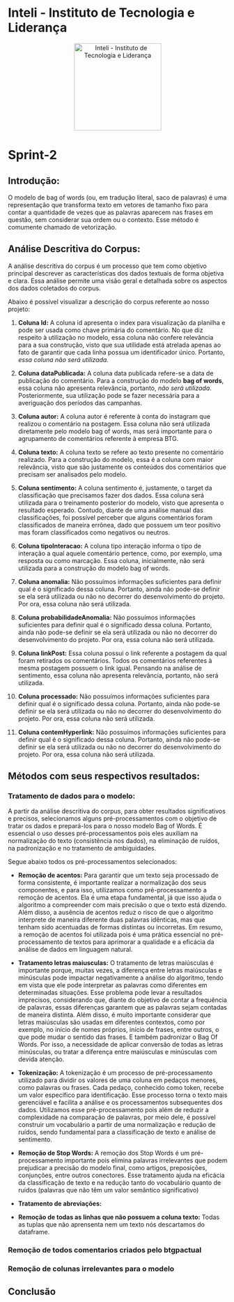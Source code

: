 # Inteli - Instituto de Tecnologia e Liderança 

<p align="center">
<a href= "https://www.inteli.edu.br/"><img src="https://s3.amazonaws.com/gupy5/production/companies/26702/career/63484/images/2022-04-28_16-56_logo.png" alt="Inteli - Instituto de Tecnologia e Liderança" border="0" width="200"></a>
</p>

# Sprint-2
## Introdução:
O modelo de bag of words (ou, em tradução literal, saco de palavras) é uma representação que transforma texto em vetores de tamanho fixo para contar a quantidade de vezes que as palavras aparecem nas frases em questão, sem considerar sua ordem ou o contexto. Esse método é comumente chamado de vetorização.

## Análise Descritiva do Corpus:
A análise descritiva do corpus é um processo que tem como objetivo principal descrever as características dos dados textuais de forma objetiva e clara. Essa análise permite uma visão geral e detalhada sobre os aspectos dos dados coletados do corpus.

Abaixo é possível visualizar a descrição do corpus referente ao nosso projeto:
1. **Coluna Id:** A coluna id apresenta o index para visualização da planilha e pode ser usada como chave primária do comentário. No que diz respeito à utilização no modelo, essa coluna não confere relevância para a sua construção, visto que sua utilidade está atrelada apenas ao fato de garantir que cada linha possua um identificador único. Portanto, *essa coluna não será utilizada.*

2. **Coluna dataPublicada:** A coluna data publicada refere-se a data de publicação do comentário. Para a construção do modelo **bag of words**, essa coluna não apresenta relevância, portanto, *não será utilizada*. Posteriormente, sua utilização pode se fazer necessária para a averiguação dos períodos das campanhas.

3. **Coluna autor:** A coluna autor é referente à conta do instagram que realizou o comentário na postagem. Essa coluna não será utilizada diretamente pelo modelo bag of words, mas será importante para o agrupamento de comentários referente à empresa BTG. 

4. **Coluna texto:** A coluna texto se refere ao texto presente no comentário realizado. Para a construção do modelo, essa é a coluna com maior relevância, visto que são justamente os conteúdos dos comentários que precisam ser analisados pelo modelo. 

5. **Coluna sentimento:** A coluna sentimento é, justamente, o target da classificação que precisamos fazer dos dados. Essa coluna será utilizada para o treinamento posterior do modelo, visto que apresenta o resultado esperado. Contudo, diante de uma análise manual das classificações, foi possível perceber que alguns comentários foram classificados de maneira errônea, dado que possuem um teor positivo mas foram classificados como negativos ou neutros.

6. **Coluna tipoInteracao:** A coluna tipo interação informa o tipo de interação a qual aquele comentário pertence, como, por exemplo, uma resposta ou como marcação. Essa coluna, inicialmente, não será utilizada para a construção do modelo bag of words.

7. **Coluna anomalia:**  Não possuímos informações suficientes para definir qual é o significado dessa coluna. Portanto, ainda não pode-se definir se ela será utilizada ou não no decorrer do desenvolvimento do projeto. Por ora, essa coluna não será utilizada.

8. **Coluna probabilidadeAnomalia:**  Não possuímos informações suficientes para definir qual é o significado dessa coluna. Portanto, ainda não pode-se definir se ela será utilizada ou não no decorrer do desenvolvimento do projeto. Por ora, essa coluna não será utilizada.

9. **Coluna linkPost:** Essa coluna possui o link referente a postagem da qual foram retirados os comentários. Todos os comentários referentes à mesma postagem possuem o link igual. Pensando na análise de sentimento, essa coluna não apresenta relevância, portanto, não será utilizada. 

10. **Coluna processado:** Não possuímos informações suficientes para definir qual é o significado dessa coluna. Portanto, ainda não pode-se definir se ela será utilizada ou não no decorrer do desenvolvimento do projeto. Por ora, essa coluna não será utilizada.

11. **Coluna contemHyperlink:** Não possuímos informações suficientes para definir qual é o significado dessa coluna. Portanto, ainda não pode-se definir se ela será utilizada ou não no decorrer do desenvolvimento do projeto. Por ora, essa coluna não será utilizada.

##  Métodos com seus respectivos resultados:
### Tratamento de dados para o modelo:
A partir da análise descritiva do corpus, para obter resultados significativos e precisos, selecionamos alguns pré-processamentos com o objetivo de tratar os dados e prepará-los para o nosso modelo Bag of Words. É essencial o uso desses pré-processamentos pois eles auxiliam na normalização do texto (consistência nos dados), na eliminação de ruídos, na padronização e no tratamento de ambiguidades. 

Segue abaixo todos os pré-processamentos selecionados:

- **Remoção de acentos:** Para garantir que um texto seja processado de forma consistente, é importante realizar a normalização dos seus componentes, e para isso, utilizamos como pré-processamento a remoção de acentos. Ela é uma etapa fundamental, já que isso ajuda o algoritmo a compreender com mais precisão o que o texto está dizendo. Além disso, a ausência de acentos reduz o risco de que o algoritmo interprete de maneira diferente duas palavras idênticas, mas que tenham sido acentuadas de formas distintas ou incorretas. Em resumo, a remoção de acentos foi utilizada pois é uma prática essencial no pré-processamento de textos para aprimorar a qualidade e a eficácia da análise de dados em linguagem natural.

- **Tratamento letras maiusculas:** O tratamento de letras maiúsculas é importante porque, muitas vezes, a diferença entre letras maiúsculas e minúsculas pode impactar negativamente a análise do algoritmo, tendo em vista que ele pode interpretar as palavras como diferentes em determinadas situações. Esse problema pode levar a resultados imprecisos, considerando que, diante do objetivo de contar a frequência de palavras, essas diferenças garantem que as palavras sejam contadas de maneira distinta.  Além disso, é muito importante considerar que letras maiúsculas são usadas em diferentes contextos, como por exemplo, no início de nomes próprios, início de frases, entre outros, o que pode mudar o sentido das frases. E também padronizar o Bag Of Words.  Por isso, a necessidade de aplicar conversão de todas as letras minúsculas, ou tratar a diferença entre maiúsculas e minúsculas com devida atenção. 

- **Tokenização:** A tokenização é um processo de pré-processamento utilizado para dividir os valores de uma coluna em pedaços menores, como palavras ou frases. Cada pedaço, conhecido como token, recebe um valor específico para identificação. Esse processo torna o texto mais gerenciável e facilita a análise e os processamentos subsequentes dos dados. Utilizamos esse pré-processamento pois além de reduzir a complexidade na comparação de palavras, por meio dele, é possível construir um vocabulário a partir de uma normalização e redução de ruídos, sendo fundamental para a classificação de texto e análise de sentimento.

- **Remoção de Stop Words:** A remoção dos Stop Words é um pré-processamento importante pois elimina palavras irrelevantes que podem prejudicar a precisão do modelo final, como artigos, preposições, conjunções, entre outros conectores. Esse tratamento ajuda na eficácia da classificação de texto e na redução tanto do vocabulário quanto de ruídos (palavras que não têm um valor semântico significativo)

- **Tratamento de abreviações:**

- **Remoção de todas as linhas que não possuem a coluna texto:**
Todas as tuplas que não aprensenta nem um texto nós descartamos do dataframe.

### Remoção de todos comentarios criados pelo btgpactual

### Remoção de colunas irrelevantes para o modelo

## Conclusão



